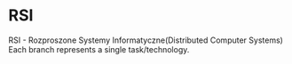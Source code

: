 # RSI
RSI - Rozproszone Systemy Informatyczne(Distributed Computer Systems)\
Each branch represents a single task/technology.
